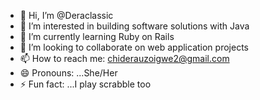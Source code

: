 - 👋 Hi, I’m @Deraclassic
- 👀 I’m interested in building software solutions with Java
- 🌱 I’m currently learning Ruby on Rails
- 💞️ I’m looking to collaborate on web application projects
- 📫 How to reach me: chiderauzoigwe2@gmail.com
- 😄 Pronouns: ...She/Her
- ⚡ Fun fact: ...I play scrabble too

<!---
Deraclassic/Deraclassic is a ✨ special ✨ repository because its `README.md` (this file) appears on your GitHub profile.
You can click the Preview link to take a look at your changes.
--->
